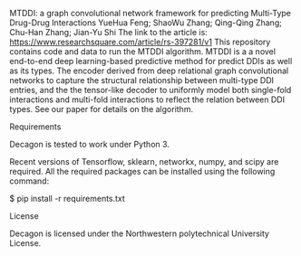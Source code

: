 MTDDI: a graph convolutional network framework for predicting Multi-Type Drug-Drug Interactions
YueHua Feng; ShaoWu Zhang; Qing-Qing Zhang; Chu-Han Zhang; Jian-Yu Shi
The link to the article is:     https://www.researchsquare.com/article/rs-397281/v1
This repository contains code and data to run the MTDDI algorithm. MTDDI is a a novel end-to-end deep learning-based predictive method 
for predict DDIs as well as its types. The encoder derived from deep relational graph convolutional networks to capture the structural
relationship between multi-type DDI entries, and the the tensor-like decoder to uniformly model both single-fold interactions and multi-fold 
interactions to reflect the relation between DDI types. See our paper for details on the algorithm.


Requirements

Decagon is tested to work under Python 3.

Recent versions of Tensorflow, sklearn, networkx, numpy, and scipy are required. All the required packages can be installed using the following command:

$ pip install -r requirements.txt



License

Decagon is licensed under the Northwestern polytechnical University License.
